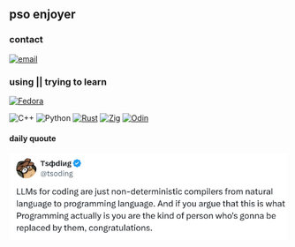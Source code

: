 ## pso enjoyer<br>


### contact
[![email](https://img.shields.io/badge/Email-D14836?logo=gmail&logoColor=white)](mailto:r4qq@duck.com) 

### using || trying to learn
[![Fedora](https://img.shields.io/badge/Fedora-51A2DA?logo=fedora&logoColor=fff)](#)

![C++](https://img.shields.io/badge/c++-%2300599C.svg?style=flat-square&logo=c%2B%2B&logoColor=white) ![Python](https://img.shields.io/badge/python-3670A0?style=flat-square&logo=python&logoColor=ffdd54) [![Rust](https://img.shields.io/badge/Rust-%23000000.svg?e&logo=rust&logoColor=white)](#) [![Zig](https://img.shields.io/badge/Zig-F7A41D?logo=zig&logoColor=fff)](#) [![Odin](https://custom-icon-badges.demolab.com/badge/Odin-1E5184?logo=odinlang)](#)




#### daily quoute

![img](/quote.png)